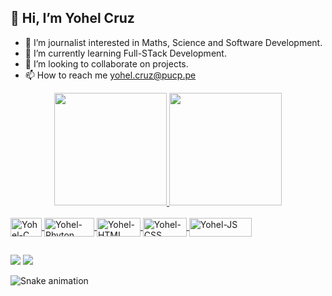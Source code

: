 ## 👋 Hi, I’m Yohel Cruz

- 👀 I’m journalist interested in Maths, Science and Software Development.
- 🌱 I’m currently learning Full-STack Development.
- 💞️ I’m looking to collaborate on projects.
- 📫 How to reach me yohel.cruz@pucp.pe

<div align="center">
  <a href="https://github.com/yohelce">
  <img height="180em" src="https://github-readme-stats.vercel.app/api?username=yohelce&show_icons=true&theme=sky&include_all_commits=true&count_private=true"/>
  <img height="180em" src="https://github-readme-stats.vercel.app/api/top-langs/?username=yohelce&layout=compact&langs_count=7&theme=sky"/>
</div>
  
<div style="display: inline_block"><br>
  <img align="center" alt="Yohel-C" height="30" width="50" src="https://img.shields.io/badge/C-00599C?style=for-the-badge&logo=c&logoColor=white">
  <img align="center" alt="Yohel-Phyton" height="30" width="80" src="https://img.shields.io/badge/Python-14354C?style=for-the-badge&logo=python&logoColor=white">
  <img align="center" alt="Yohel-HTML" height="30" width="70" src="https://img.shields.io/badge/HTML5-E34F26?style=for-the-badge&logo=html5&logoColor=white">
  <img align="center" alt="Yohel-CSS" height="30" width="70" src="https://img.shields.io/badge/CSS3-1572B6?style=for-the-badge&logo=css3&logoColor=white">
  <img align="center" alt="Yohel-JS" height="30" width="100" src="https://img.shields.io/badge/JavaScript-F7DF1E?style=for-the-badge&logo=javascript&logoColor=black">
</div>

##
<div> 
  <a href = "mailto:yohel.cruz.espinoza@gmail.com"><img src="https://img.shields.io/badge/-Gmail-%23333?style=for-the-badge&logo=gmail&logoColor=white" target="_blank"></a>
  <a href="https://www.linkedin.com/in/yohel-cruz-espinoza-53645569/" target="_blank"><img src="https://img.shields.io/badge/-LinkedIn-%230077B5?style=for-the-badge&logo=linkedin&logoColor=white" target="_blank"></a>

  ![Snake animation](https://github.com/yohelce/yohelce/blob/output/github-contribution-grid-snake.svg)

</div>
<!---
yohelce/yohelce is a ✨ special ✨ repository because its `README.md` (this file) appears on your GitHub profile.
You can click the Preview link to take a look at your changes.
--->
